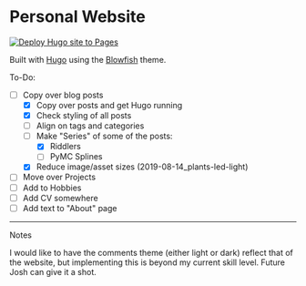 # Personal Website

[![Deploy Hugo site to Pages](https://github.com/jhrcook/jhrcook-website/actions/workflows/gh-pages.yaml/badge.svg)](https://github.com/jhrcook/jhrcook-website/actions/workflows/gh-pages.yaml)

Built with [Hugo](https://gohugo.io) using the [Blowfish](https://blowfish.page) theme.

To-Do:

- [ ] Copy over blog posts
  - [x] Copy over posts and get Hugo running
  - [x] Check styling of all posts
  - [ ] Align on tags and categories
  - [ ] Make "Series" of some of the posts:
    - [x] Riddlers
    - [ ] PyMC Splines
  - [x] Reduce image/asset sizes (2019-08-14_plants-led-light)
- [ ] Move over Projects
- [ ] Add to Hobbies
- [ ] Add CV somewhere
- [ ] Add text to "About" page

---

Notes

I would like to have the comments theme (either light or dark) reflect that of the website, but implementing this is beyond my current skill level.
Future Josh can give it a shot.
